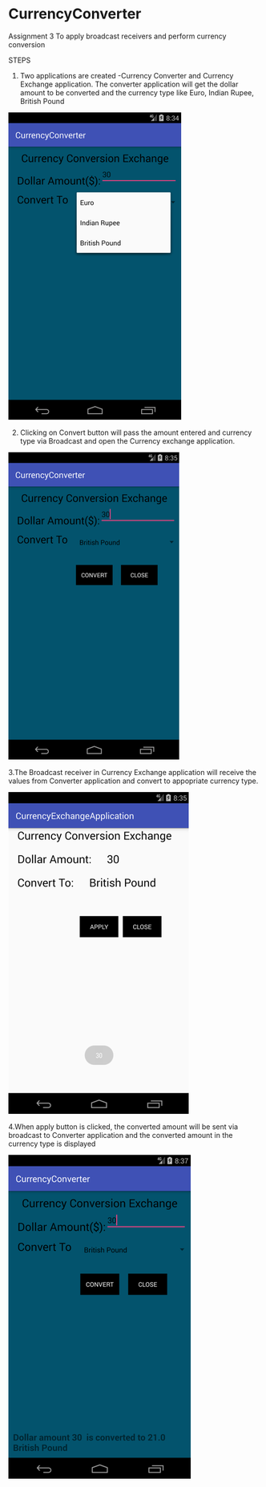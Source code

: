 # CurrencyConverter





Assignment 3 To apply broadcast receivers and perform currency conversion

STEPS

1. Two applications are created -Currency Converter and Currency Exchange application. The converter application will get the dollar amount to be converted and the currency type like Euro, Indian Rupee, British Pound

![image](https://github.com/YaminiMuralidharen/CurrencyConverter/blob/master/p1.png)

2. Clicking on Convert button will pass the amount entered and currency type via Broadcast and open the Currency exchange application.

![image](https://github.com/YaminiMuralidharen/CurrencyConverter/blob/master/p2.png)
      			

3.The Broadcast receiver in Currency Exchange application will receive the values from Converter application and convert to appopriate currency type. 

![image](https://github.com/YaminiMuralidharen/CurrencyConverter/blob/master/p3.png)

4.When apply button is clicked, the converted amount will be sent via broadcast to Converter application and the converted amount in the currency type is displayed

![image](https://github.com/YaminiMuralidharen/CurrencyConverter/blob/master/p4.png)


     		          


